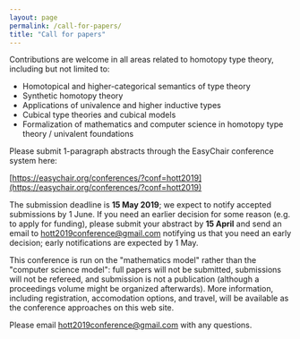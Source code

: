```yaml
---
layout: page
permalink: /call-for-papers/
title: "Call for papers"
---
```


Contributions are welcome in all areas related to homotopy type
theory, including but not limited to:

* Homotopical and higher-categorical semantics of type theory
* Synthetic homotopy theory
* Applications of univalence and higher inductive types
* Cubical type theories and cubical models
* Formalization of mathematics and computer science in homotopy type theory / univalent foundations

Please submit 1-paragraph abstracts through the EasyChair
conference system here:

[https://easychair.org/conferences/?conf=hott2019](https://easychair.org/conferences/?conf=hott2019)

The submission deadline is **15 May 2019**; we expect to notify accepted
submissions by 1 June.  If you need an earlier decision for some reason
(e.g. to apply for funding), please submit your abstract by **15 April**
and send an email to [hott2019conference@gmail.com](mailto:hott2019conference@gmail.com)
notifying us that you need an early decision; early notifications are expected by 1 May.

This conference is run on the "mathematics model" rather than the
"computer science model": full papers will not be submitted,
submissions will not be refereed, and submission is not a publication
(although a proceedings volume might be organized afterwards).  More
information, including registration, accomodation options, and travel,
will be available as the conference approaches on this web site.

Please email [hott2019conference@gmail.com](mailto:hott2019conference@gmail.com) with any questions.

